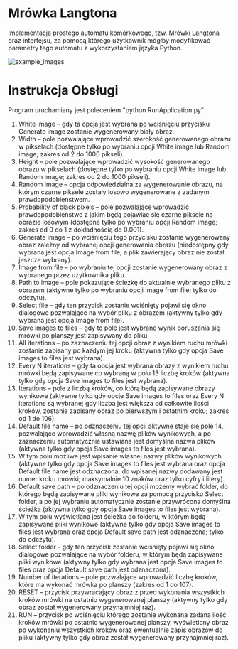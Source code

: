 # Mrówka Langtona

Implementacja prostego automatu komórkowego, tzw. Mrówki Langtona
oraz interfejsu, za pomocą którego użytkownik mógłby modyfikować parametry tego automatu z 
wykorzystaniem języka Python.

![example_images](https://user-images.githubusercontent.com/80826566/160601127-484d3bcf-4595-46a3-8bd7-0aa579ec23e7.png)

# Instrukcja Obsługi

Program uruchamiany jest poleceniem "python RunApplication.py"

1. White image – gdy ta opcja jest wybrana po wciśnięciu przycisku Generate image zostanie
wygenerowany biały obraz.
2. Width – pole pozwalające wprowadzić szerokość generowanego obrazu w pikselach
(dostępne tylko po wybraniu opcji White image lub Random image; zakres od 2 do 1000 pikseli).
3. Height – pole pozwalające wprowadzić wysokość generowanego obrazu w pikselach
(dostępne tylko po wybraniu opcji White image lub Random image; zakres od 2 do 1000 pikseli).
4. Random image – opcja odpowiedzialna za wygenerowanie obrazu, na którym czarne piksele 
zostały losowo wygenerowane z zadanym prawdopodobieństwem.
5. Probability of black pixels – pole pozwalające wprowadzić prawdopodobieństwo z jakim 
będą pojawiać się czarne piksele na obrazie losowym (dostępne tylko po wybraniu opcji
Random image; zakres od 0 do 1 z dokładnością do 0.001).
6. Generate image – po wciśnięciu tego przycisku zostanie wygenerowany obraz zależny od 
wybranej opcji generowania obrazu (niedostępny gdy wybrana jest opcja Image from file, a 
plik zawierający obraz nie został jeszcze wybrany).
7. Image from file – po wybraniu tej opcji zostanie wygenerowany obraz z wybranego przez 
użytkownika pliku.
8. Path to image – pole pokazujące ścieżkę do aktualnie wybranego pliku z obrazem (aktywne 
tylko po wybraniu opcji Image from file; tylko do odczytu).
9. Select file – gdy ten przycisk zostanie wciśnięty pojawi się okno dialogowe pozwalające na 
wybór pliku z obrazem (aktywny tylko gdy wybrana jest opcja Image from file).
10. Save images to files – gdy to pole jest wybrane wynik poruszania się mrówki po planszy jest 
zapisywany do pliku.
11. All iterations – po zaznaczeniu tej opcji obraz z wynikiem ruchu mrówki zostanie zapisany 
po każdym jej kroku (aktywna tylko gdy opcja Save images to files jest wybrana).
12. Every N iterations – gdy ta opcja jest wybrana obrazy z wynikiem ruchu mrówki będą 
zapisywane co wybraną w polu 13 liczbę kroków (aktywna tylko gdy opcja Save images to 
files jest wybrana).
13. Iterations – pole z liczbą kroków, co którą będą zapisywane obrazy wynikowe (aktywne tylko 
gdy opcje Save images to files oraz Every N iterations są wybrane; gdy liczba jest większa od 
całkowite ilości kroków, zostanie zapisany obraz po pierwszym i ostatnim kroku; zakres od 1 
do 106).
14. Default file name – po odznaczeniu tej opcji aktywne staje się pole 14, pozwalające 
wprowadzić własną nazwę plików wynikowych, a po zaznaczeniu automatycznie ustawiana 
jest domyślna nazwa plików (aktywna tylko gdy opcja Save images to files jest wybrana).
15. W tym polu możliwe jest wpisanie własnej nazwy plików wynikowych (aktywne tylko gdy 
opcja Save images to files jest wybrana oraz opcja Default file name jest odznaczona; do 
wpisanej nazwy dodawany jest numer kroku mrówki; maksymalnie 10 znaków oraz tylko 
cyfry i litery).
16. Default save path – po odznaczeniu tej opcji możemy wybrać folder, do którego będą 
zapisywane pliki wynikowe za pomocą przycisku Select folder, a po jej wybraniu 
automatycznie zostanie przywrócona domyślna ścieżka (aktywna tylko gdy opcja Save 
images to files jest wybrana).
17. W tym polu wyświetlana jest ścieżka do folderu, w którym będą zapisywane pliki wynikowe 
(aktywne tylko gdy opcja Save images to files jest wybrana oraz opcja Default save path jest 
odznaczona; tylko do odczytu).
18. Select folder - gdy ten przycisk zostanie wciśnięty pojawi się okno dialogowe pozwalające 
na wybór folderu, w którym będą zapisywane pliki wynikowe (aktywny tylko gdy wybrana 
jest opcja Save images to files oraz opcja Default save path jest odznaczona).
19. Number of iterations – pole pozwalające wprowadzić liczbę kroków, które ma wykonać 
mrówka po planszy (zakres od 1 do 107).
20. RESET – przycisk przywracający obraz z przed wykonania wszystkich kroków mrówki na 
ostatnio wygenerowanej planszy (aktywny tylko gdy obraz został wygenerowany
przynajmniej raz).
21. RUN – przycisk po wciśnięciu którego zostanie wykonana zadana ilość kroków mrówki po 
ostatnio wygenerowanej planszy, wyświetlony obraz po wykonaniu wszystkich kroków oraz 
ewentualnie zapis obrazów do pliku (aktywny tylko gdy obraz został wygenerowany
przynajmniej raz).
